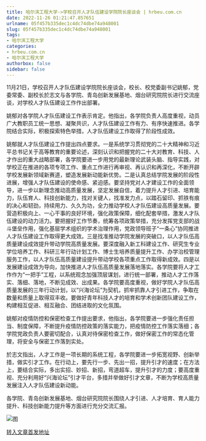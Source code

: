```yaml
---
title: 哈尔滨工程大学->学校召开人才队伍建设学院院长座谈会 | hrbeu.com.cn
date: 2022-11-26 01:21:47.857651
urlname: 05f457b335dec1c4dc74dbe74a948001
slug: 05f457b335dec1c4dc74dbe74a948001
tags: 
- 哈尔滨工程大学
categories:
- hrbeu.com.cn
- 哈尔滨工程大学
authorbox: false
sidebar: false
---
```

11月21日，学校召开人才队伍建设学院院长座谈会，校长、校党委副书记姚郁，党委常委、副校长於志文与各学院、青岛创新发展基地、烟台研究院院长进行交流座谈，对学校人才队伍建设工作作出部署。

姚郁对各学院人才队伍建设工作表示肯定。他指出，各学院负责人高度重视，动员广大教职员工统一思想、凝聚共识，人才队伍建设工作有力、有序快速推进。各学院结合实际，积极探索特色举措，人才队伍建设工作取得了阶段性成效。


<!--more-->
姚郁就人才队伍建设工作提出四点要求。一是系统学习贯彻党的二十大精神和习近平总书记关于高等教育的重要论述，深刻认识和把握党的二十大对教育、科技、人才作出的重大战略部署，各学院要进一步用党的最新理论武装头脑、指导实践，对学校正在推进的各项专项工作、重点工作进行再审视、再认识和再深化，不断开辟学校发展新领域新赛道，塑造发展新动能新优势。二是认真总结学院发展的阶段性进展，增强人才队伍建设的使命感、紧迫感。要坚持党对人才建设工作的全面领导，进一步以新理念推动高质量发展，坚定发展自信，着力提升人才引进、培育能力，队伍育人、科技创新能力，找对关键人，找准发力点，以踏石留印、抓铁有痕的决心和韧劲，持续用力、久久为功，全力推动学校人才队伍建设高质量发展。要营造积极向上、一心干事的良好环境，强化政策保障，细化配套举措，激发人才队伍建设的动力活力。要把握好工作节奏，统筹各项政策举措，充分发挥党支部的战斗堡垒作用，强化基层学术组织的学术治理作用，党政领导班子“一条心”协同推进人才队伍建设工作取得更大成效。三是找准推动学院发展的突破口，以人才队伍高质量建设成效提升带动学院高质量发展。要深度融入新工科建设工作、研究生专业学位培养工作、科研三年行动计划工作、博士生培养质量提升工作、办学治校管理服务工作，以人才队伍高质量建设提升带动学校各项重点工作取得新成效。四是以发展建设成效为导向，加快推进人才队伍高质量发展落地落实。各学院要将人才工作作为“一把手”工程，以系统观念加强顶层谋划，进行统一部署，推动人才工作落实、落细、落地，不断见成效、出成果。各学院要高度重视，做好学院人才队伍高质量发展的三年行动计划，以“兴海论坛”为契机，抓牢抓靠人才引进工作，争取在数量和质量上取得双丰收。要做好青年科技人才的培育和学术创新团队建设工作，构建相互促进、相互融合、团结进取的文化氛围。

姚郁对疫情防控和保密检查工作提出要求，他指出，各学院要进一步强化责任担当、制度保障，不断提升疫情防控政策的落实能力，把疫情防控工作落实落细；各学院党政负责人要密切配合，认真对待保密检查工作，做好保密工作的常态化管理，将安全与保密工作落到实处。

於志文指出，人才工作是一项长期的系统工程，各学院要进一步拓宽视野、创新举措，做实引才工作。在行动上，要先行一步、先出一招，提升引才的速度；在方法上，要结合实际，多出实招、妙招、新招，弯道超车，提升引才的力度；要高度重视、充分利用好“兴海论坛”引才平台，多措并举做好引才文章，不断为学校高质量发展注入人才队伍建设新动能。

各学院、青岛创新发展基地、烟台研究院院长围绕人才引进、人才培育、育人能力提升、科技创新能力提升等方面进行充分交流汇报。

![图](http://gongxue.cn/__local/A/EA/33/10D1B68882238D789B5C5EC6726_671F032A_180D1.jpg)

[转入文章首发地址](http://gongxue.cn/info/1141/73645.htm)